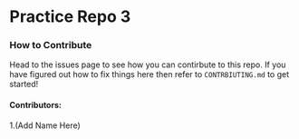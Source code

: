 # Practice Repo 3


### How to Contribute
Head to the issues page to see how you can contirbute to this repo. 
If you have figured out how to fix things here then refer to ```CONTRBIUTING.md``` to get started!

#### Contributors:
1.(Add Name Here)

